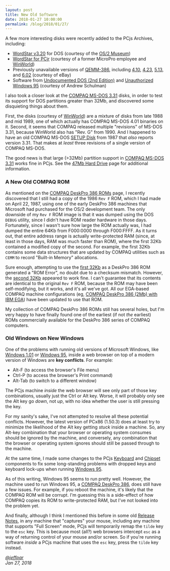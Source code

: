 ```yaml
---
layout: post
title: New Old Software
date: 2018-01-27 10:00:00
permalink: /blog/2018/01/27/
---
```


A few more interesting disks were recently added to the PCjs Archives, including:

- [WordStar v3.20](/disks/pcx86/apps/other/wordstar/3.20/) for DOS (courtesy of the [OS/2 Museum](http://www.os2museum.com/))
- [WordStar for PCjr](/disks/pcx86/apps/other/wordstar/pcjr/) (courtesy of a former MicroPro employee and [WinWorld](https://winworldpc.com/product/wordstar/for-pcjr))
- Previously unavailable versions of [QEMM-386](/disks/pcx86/tools/other/qemm386/), including [4.10](/disks/pcx86/tools/other/qemm386/4.10/), [4.23](/disks/pcx86/tools/other/qemm386/4.23), [5.13](/disks/pcx86/tools/other/qemm386/5.13/), and [6.02](/disks/pcx86/tools/other/qemm386/6.20/) (courtesy of eBay) 
- Software from [Undocumented DOS (2nd Edition)](/pubs/pc/programming/Undocumented_DOS/) and [Unauthorized Windows 95](/pubs/pc/programming/Unauthorized_Windows_95) (courtesy of Andrew Schulman)

I also took a closer look at the [COMPAQ MS-DOS 3.31](/disks/pcx86/dos/compaq/3.31/) disks, in order to test its
support for DOS partitions greater than 32Mb, and discovered some disquieting things about them.

First, the disks (courtesy of [WinWorld](https://winworldpc.com/product/ms-dos/331)) are a mixture of disks from
late 1988 and mid 1989, one of which actually has COMPAQ MS-DOS 4.01 binaries on it.  Second, it seems that COMPAQ
released multiple "revisions" of MS-DOS 3.31, because WinWorld also has "Rev. G" from 1990.  And I happened to have an
old COMPAQ MS-DOS [SETUP Disk](/disks/pcx86/dos/compaq/3.31/#directory-of-compaq-ms-dos-331-setup-505) from 1987 that
*also* reports version 3.31.  That makes at *least* three revisions of a single version of COMPAQ MS-DOS.

The good news is that large (&gt;32Mb) partition support in [COMPAQ MS-DOS 3.31](/disks/pcx86/dos/compaq/3.31/) works
fine in PCjs.  See the [47Mb Hard Drive](/disks/pcx86/drives/47mb/) page for additional information.

### A New Old COMPAQ ROM

As mentioned on the [COMPAQ DeskPro 386 ROMs](/devices/pcx86/rom/compaq/deskpro386/) page, I recently discovered that
I still had a copy of the 1986 `Rev F` ROM, which I had made on April 22, 1987, using one of the early DeskPro 386
machines that Microsoft had purchased for the OS/2 development team.  The only downside of my `Rev F` ROM image is that
it was dumped using the DOS `DEBUG` utility, since I didn't have ROM reader hardware in those days.  Fortunately, since
I wasn't sure how large the ROM actually was, I had dumped the entire 64Kb from F000:0000 through F000:FFFF.  As it
turns out, that entire address range is actually write-protected RAM (since, at least in those days, RAM was much faster
than ROM), where the first 32Kb contained a modified copy of the second.  For example, the first 32Kb contains some data
structures that are updated by COMPAQ utilities such as `CEMM` to record "Built-in Memory" allocations.

Sure enough, attempting to use the [first 32Kb](/devices/pcx86/rom/compaq/deskpro386/1986-09-04/1986-09-04-LO.json) as a DeskPro 386 ROM generated a
"ROM Error", no doubt due to a checksum mismatch.  However, the [second 32Kb](/devices/pcx86/rom/compaq/deskpro386/1986-09-04/1986-09-04-HI.json) appeared
to work fine.  I can't guarantee that its contents are identical to the original `Rev F` ROM, because the ROM may
have been self-modifying, but it works, and it's all we've got.  All our EGA-based COMPAQ machine configurations
(eg, [COMPAQ DeskPro 386 (2Mb) with IBM EGA](/devices/pcx86/machine/compaq/deskpro386/ega/2048kb/)) have been
updated to use that ROM.

My collection of COMPAQ DeskPro 386 ROMs still has several holes, but I'm very happy to have finally found one of the
earliest (if not *the* earliest) ROMs commercially available for the DeskPro 386 series of COMPAQ computers.

### Old Windows on New Windows

One of the problems with running old versions of Microsoft Windows, like [Windows 1.01](/disks/pcx86/windows/1.01/) or
[Windows 95](/disks/pcx86/windows/win95/4.00.950/), inside a web browser on top of a modern version of Windows are
**key conflicts**.  For example:

- Alt-F (to access the browser's File menu)
- Ctrl-P (to access the browser's Print command)
- Alt-Tab (to switch to a different window)

The PCjs machine *inside* the web browser will see only part of those key combinations, usually just the Ctrl or
Alt key.  Worse, it will probably only see the Alt key go *down*, not *up*, with no idea whether the user is still
pressing the key.

For my sanity's sake, I've not attempted to resolve all these potential conflicts.  However, the latest version of
PCx86 (1.50.3) does at least try to minimize the likelihood of the Alt key getting *stuck* inside a machine.  So, any
Alt-key combination that your browser or operating system consumes should be ignored by the machine, and conversely,
any combination that the browser or operating system ignores should still be passed through to the machine.

At the same time, I made some changes to the PCjs [Keyboard](/modules/pcx86/lib/keyboard.js) and [Chipset](/modules/pcx86/lib/chipset.js)
components to fix some long-standing problems with dropped keys and keyboard lock-ups when running [Windows 95](/disks/pcx86/windows/win95/4.00.950/).

As of this writing, Windows 95 seems to run pretty well.  However, the machine used to run Windows 95, a
[COMPAQ DeskPro 386](/devices/pcx86/machine/compaq/deskpro386/), does still have a few issues.  For example, if you
reboot the machine, it's likely that the COMPAQ ROM will be corrupt.  I'm guessing this is a side-effect of how COMPAQ
copies its ROM to write-protected RAM, but I've not looked into the problem yet.

And finally, although I think I mentioned this before in some old [Release Notes](https://github.com/jeffpar/pcjs/releases),
in any machine that "captures" your mouse, including any machine that supports "Full Screen" mode, PCjs will temporarily
remap the `tilde` key to the `esc`  key.  This is because most (all?) web browsers intercept `esc` as a way of returning
control of your mouse and/or screen.  So if you're running software *inside* a PCjs machine that uses the `esc` key,
press the `tilde` key instead.

*[@jeffpar](https://jeffpar.com)*  
*Jan 27, 2018*
